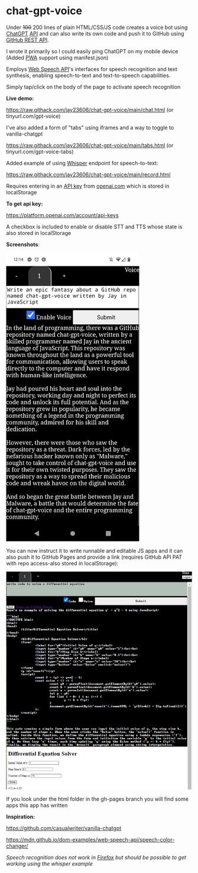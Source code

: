 # chat-gpt-voice

Under ~~100~~ 200 lines of plain HTML/CSS/JS code creates a voice bot using [ChatGPT](https://chat.openai.com "ChatGPT is an artificial-intelligence (AI) chatbot developed by OpenAI and launched in November 2022. It is built on top of OpenAI's GPT-3.5 and GPT-4 families of large language models (LLMs) and has been fine-tuned (an approach to transfer learning) using both supervised and reinforcement learning techniques.") [API](https://platform.openai.com/docs/api-reference/chat "gpt-3.5-turbo, is the same model used in the ChatGPT product. It is priced at $0.002 per 1k tokens, which is 10x cheaper than our existing GPT-3.5 models. It’s also our best model for many non-chat use cases—we’ve seen early testers migrate from text-davinci-003 to gpt-3.5-turbo with only a small amount of adjustment needed to their prompts.") and can also write its own code and push it to GitHub using [GitHub REST API](https://docs.github.com/en/rest/repos/contents?apiVersion=2022-11-28#create-a-file).

I wrote it primarily so I could easily ping ChatGPT on my mobile device (Added [PWA](https://en.wikipedia.org/wiki/Progressive_web_app "A progressive web application (PWA), or progressive web app, is a type of application software delivered through the web, built using common web technologies including HTML, CSS, JavaScript, and WebAssembly. It is intended to work on any platform with a standards-compliant browser, including desktop and mobile devices.") support using manifest.json)

Employs [Web Speech API](https://developer.mozilla.org/en-US/docs/Web/API/Web_Speech_API "The Web Speech API enables you to incorporate voice data into web apps. The Web Speech API has two parts: SpeechSynthesis (Text-to-Speech), and SpeechRecognition (Asynchronous Speech Recognition.)")'s interfaces for speech recognition and text synthesis, enabling speech-to-text and text-to-speech capabilities.

Simply tap/click on the body of the page to activate speech recognition

<strong>Live demo:</strong>

https://raw.githack.com/jay23606/chat-gpt-voice/main/chat.html (or tinyurl.com/gpt-voice)

I've also added a form of "tabs" using iframes and a way to toggle to vanilla-chatgpt

https://raw.githack.com/jay23606/chat-gpt-voice/main/tabs.html (or tinyurl.com/gpt-voice-tabs)

Added example of using [Whisper](https://platform.openai.com/docs/api-reference/audio) endpoint for speech-to-text:

https://raw.githack.com/jay23606/chat-gpt-voice/main/record.html

Requires entering in an [API key](https://platform.openai.com/account/api-keys "An API key is a unique code generated by a service provider that allows access to their application programming interface (API). It is essentially a secret access code that helps the API provider identify and authenticate the user or application making the API request. It is commonly used by developers to access and use services and data provided by web-based applications and services. The API key is usually required to be included in the header or query string of the API request to allow access to the requested API resources.") from [openai.com](https://chat.openai.com "Navigate to ChatGPT") which is stored in localStorage 

<strong>To get api key:</strong>

https://platform.openai.com/account/api-keys

A checkbox is included to enable or disable STT and TTS whose state is also stored in localStorage

<strong>Screenshots</strong>:


![screenshot](screenshot.png)

You can now instruct it to write runnable and editable JS apps and it can also push it to GitHub Pages and provide a link (requires GitHub API PAT with repo access-also stored in localStorage):

![screenshot](screenshot2.png)

If you look under the html folder in the gh-pages branch you will find some apps this app has written

<strong>Inspiration:</strong>

https://github.com/casualwriter/vanilla-chatgpt

https://mdn.github.io/dom-examples/web-speech-api/speech-color-changer/

<i>Speech recognition does not work in [Firefox](https://developer.mozilla.org/en-US/docs/Web/API/Web_Speech_API#browser_compatibility) but should be possible to get working using the whisper example</i>
